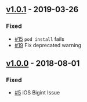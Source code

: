## [v1.0.1](https://github.com/synapsestudios/react-native-zendesk-support/releases/tag/v1.0.0) - 2019-03-26
### Fixed
- [#15](https://github.com/synapsestudios/react-native-zendesk-support/issues/15) `pod install` fails
- [#19](https://github.com/synapsestudios/react-native-zendesk-support/issues/19) Fix deprecated warning

## [v1.0.0](https://github.com/synapsestudios/react-native-zendesk-support/releases/tag/v0.1.0) - 2018-08-01
### Fixed
- [#5](https://github.com/synapsestudios/react-native-zendesk-support/issues/5) iOS Bigint Issue

